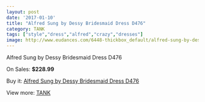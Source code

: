 ```yaml
---
layout: post
date: '2017-01-10'
title: "Alfred Sung by Dessy Bridesmaid Dress D476"
category: TANK
tags: ["style","dress","alfred","crazy","dresses"]
image: http://www.eudances.com/6448-thickbox_default/alfred-sung-by-dessy-bridesmaid-dress-d476.jpg
---
```

Alfred Sung by Dessy Bridesmaid Dress D476

On Sales: **$228.99**
<a href="https://www.eudances.com/en/tank/2350-alfred-sung-by-dessy-bridesmaid-dress-d476.html"><amp-img layout="responsive" width="600" height="600" src="//www.eudances.com/6448-thickbox_default/alfred-sung-by-dessy-bridesmaid-dress-d476.jpg" alt="Alfred Sung by Dessy Bridesmaid Dress D476 0" /></a>
<a href="https://www.eudances.com/en/tank/2350-alfred-sung-by-dessy-bridesmaid-dress-d476.html"><amp-img layout="responsive" width="600" height="600" src="//www.eudances.com/6449-thickbox_default/alfred-sung-by-dessy-bridesmaid-dress-d476.jpg" alt="Alfred Sung by Dessy Bridesmaid Dress D476 1" /></a>

Buy it: [Alfred Sung by Dessy Bridesmaid Dress D476](https://www.eudances.com/en/tank/2350-alfred-sung-by-dessy-bridesmaid-dress-d476.html "Alfred Sung by Dessy Bridesmaid Dress D476")

View more: [TANK](https://www.eudances.com/en/28-tank "TANK")